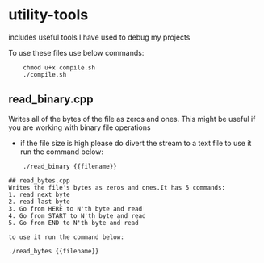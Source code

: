 # utility-tools
includes useful tools I have used to debug my projects



To use these files use below commands:
```
	chmod u+x compile.sh
	./compile.sh
```

## read_binary.cpp
Writes all of the bytes of the file as zeros and ones. This might be useful if you are working with binary file operations 
* if the file size is high please do divert the stream to a text file
to use it run the command below:
```
	./read_binary {{filename}}

## read_bytes.cpp
Writes the file's bytes as zeros and ones.It has 5 commands:
1. read next byte
2. read last byte
3. Go from HERE to N'th byte and read
4. Go from START to N'th byte and read
5. Go from END to N'th byte and read

to use it run the command below:
```
	./read_bytes {{filename}}

